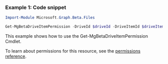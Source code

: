 ### Example 1: Code snippet

```powershellImport-Module Microsoft.Graph.Beta.Files

Get-MgBetaDriveItemPermission -DriveId $driveId -DriveItemId $driveItemId -PermissionId $permissionId
```
This example shows how to use the Get-MgBetaDriveItemPermission Cmdlet.
To learn about permissions for this resource, see the [permissions reference](/graph/permissions-reference).

